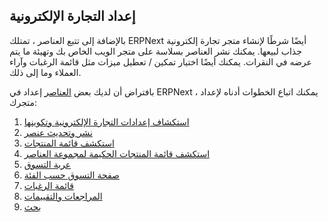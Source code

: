 ## إعداد التجارة الإلكترونية

بالإضافة إلى تتبع العناصر ، تمتلك ERPNext أيضًا شرطًا لإنشاء متجر تجارة إلكترونية جذاب لبيعها. يمكنك نشر العناصر بسلاسة على متجر الويب الخاص بك وتهيئة ما يتم عرضه في النقرات. يمكنك أيضًا اختيار تمكين / تعطيل ميزات مثل قائمة الرغبات وآراء العملاء وما إلى ذلك.

بافتراض أن لديك بعض [العناصر](https://docs.erpnext.com/docs/v13/user/manual/en/stock/item) إعداد في ERPNext ، يمكنك اتباع الخطوات أدناه لإعداد متجرك:

1. [استكشاف إعدادات التجارة الإلكترونية وتكوينها](https://docs.erpnext.com/docs/v13/user/manual/en/e_commerce/e_commerce_settings)
2. [نشر وتحديث عنصر](https://docs.erpnext.com/docs/v13/user/manual/en/e_commerce/website_item)
3. [استكشف قائمة المنتجات](https://docs.erpnext.com/docs/v13/user/manual/en/e_commerce/product-listing)
4. [استكشف قائمة المنتجات الحكيمة لمجموعة العناصر](https://docs.erpnext.com/docs/v13/user/manual/en/e_commerce/item_group_wise_product_listing)
5. [عربة التسوق](https://docs.erpnext.com/docs/v13/user/manual/en/e_commerce/shopping-cart)
6. [صفحة التسوق حسب الفئة](https://docs.erpnext.com/docs/v13/user/manual/en/e_commerce/shop_by_category)
7. [قائمة الرغبات](https://docs.erpnext.com/docs/v13/user/manual/en/e_commerce/wishlist)
8. [المراجعات والتقييمات](https://docs.erpnext.com/docs/v13/user/manual/en/e_commerce/reviews_and_rating)
9. [بحث](https://docs.erpnext.com/docs/v13/user/manual/en/e_commerce/e_commerce_search)